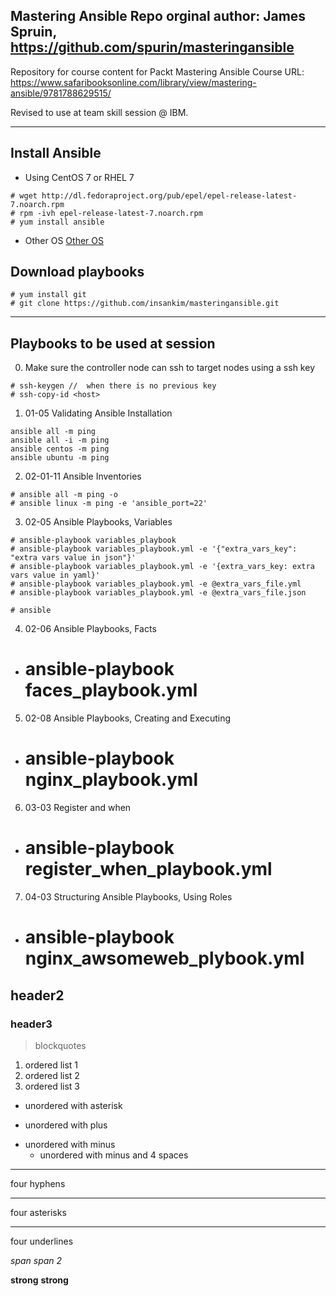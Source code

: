 ## Mastering Ansible Repo orginal author: James Spruin, https://github.com/spurin/masteringansible

Repository for course content for Packt Mastering Ansible Course
URL: https://www.safaribooksonline.com/library/view/mastering-ansible/9781788629515/

Revised to use at team skill session @ IBM.
____

## Install Ansible
- Using CentOS 7 or RHEL 7
```
# wget http://dl.fedoraproject.org/pub/epel/epel-release-latest-7.noarch.rpm
# rpm -ivh epel-release-latest-7.noarch.rpm
# yum install ansible
```
- Other OS [Other OS](http://docs.ansible.com/ansible/latest/installation_guide/intro_installation.html#installing-the-control-machine)

## Download playbooks
```
# yum install git
# git clone https://github.com/insankim/masteringansible.git
```
____

## Playbooks to be used at session
0. Make sure the controller node can ssh to target nodes using a ssh key
```
# ssh-keygen //  when there is no previous key
# ssh-copy-id <host>

```
1. 01-05 Validating Ansible Installation
```
ansible all -m ping
ansible all -i -m ping
ansible centos -m ping
ansible ubuntu -m ping
```

2. 02-01-11 Ansible Inventories
```
# ansible all -m ping -o
# ansible linux -m ping -e 'ansible_port=22'
```

3. 02-05 Ansible Playbooks, Variables
```
# ansible-playbook variables_playbook
# ansible-playbook variables_playbook.yml -e '{"extra_vars_key": "extra vars value in json"}'
# ansible-playbook variables_playbook.yml -e '{extra_vars_key: extra vars value in yaml}'
# ansible-playbook variables_playbook.yml -e @extra_vars_file.yml
# ansible-playbook variables_playbook.yml -e @extra_vars_file.json

# ansible
```

4. 02-06 Ansible Playbooks, Facts
- # ansible-playbook faces_playbook.yml

5. 02-08 Ansible Playbooks, Creating and Executing
- # ansible-playbook nginx_playbook.yml

6. 03-03 Register and when
- # ansible-playbook register_when_playbook.yml

7. 04-03 Structuring Ansible Playbooks, Using Roles
- # ansible-playbook nginx_awsomeweb_plybook.yml


## header2
### header3

> blockquotes

1. ordered list 1
2. ordered list 2
3. ordered list 3

* unordered with asterisk
+ unordered with plus
- unordered with minus
    - unordered with minus and 4 spaces

----
four hyphens


****
four asterisks

____
four underlines

*span*
_span 2_

**strong**
__strong__

